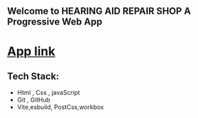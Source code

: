 ## Welcome to HEARING AID REPAIR SHOP A Progressive Web App

# [App link](lavish-owl.surge.sh)

## Tech Stack:
- Html , Css , javaScript
- Git , GitHub
- Vite,esbuild, PostCss,workbox

